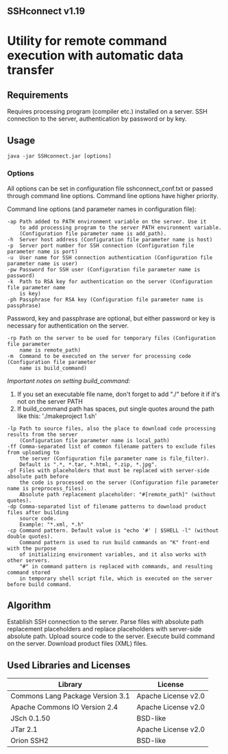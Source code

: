 ## SSHconnect v1.19
 
# Utility for remote command execution with automatic data transfer 
 
 
## Requirements
 
Requires processing program (compiler etc.) installed on a server.
SSH connection to the server, authentication by password or by key.
 
 
## Usage

``` 
java -jar SSHconnect.jar [options] 
```
   
### Options
 
 All options can be set in configuration file sshconnect_conf.txt or passed through command line options.
 Command line options have higher priority. 
 
 Command line options (and parameter names in configuration file):

```
-ap	Path added to PATH environment variable on the server. Use it 
    to add processing program to the server PATH environment variable. 
    (Configuration file parameter name is add_path).		
-h	Server host address (Configuration file parameter name is host)		
-p	Server port number for SSH connection (Configuration file parameter name is port)
-u	User name for SSH connection authentication (Configuration file parameter name is user)	
-pw	Password for SSH user (Configuration file parameter name is password)		
-k	Path to RSA key for authentication on the server (Configuration file parameter name 
	is key) 		
-ph	Passphrase for RSA key (Configuration file parameter name is passphrase)	
```

Password, key and passphrase are optional, but either password or key is necessary 
for authentication on the server.

``` 
-rp	Path on the server to be used for temporary files (Configuration file parameter 
    name is remote_path) 		
-m	Command to be executed on the server for processing code (Configuration file parameter 
    name is build_command)
```
	
_Important notes on setting build_command:_

1. If you set an executable file name, don't forget to add "./" before it if it's not 
    on the server PATH
2. If build_command path has spaces, put single quotes around the path like this: 
    './makeproject 1.sh'

``` 
-lp	Path to source files, also the place to download code processing results from the server 
    (Configuration file parameter name is local_path)	
-ff	Comma-separated list of common filename patters to exclude files from uploading to 
    the server (Configuration file parameter name is file_filter). 
    Default is ".*, *.tar, *.html, *.zip, *.jpg".
-pf	Files with placeholders that must be replaced with server-side absolute path before 
	the code is processed on the server (Configuration file parameter name is preprocess_files).
	Absolute path replacement placeholder: "#[remote_path]" (without quotes).
-dp	Comma-separated list of filename patterns to download product files after building 
	source code. 
	Example: "*.xml, *.h"
-cp	Command pattern. Default value is "echo '#' | $SHELL -l" (without double quotes). 
	Command pattern is used to run build commands on "K" front-end with the purpose 
	of initializing environment variables, and it also works with other servers. 
	"#" in command pattern is replaced with commands, and resulting command stored 
	in temporary shell script file, which is executed on the server before build command.
```    
   
## Algorithm
 
 Establish SSH connection to the server.
 Parse files with absolute path replacement placeholders and replace placeholders with server-side absolute path. 
 Upload source code to the server.
 Execute build command on the server.
 Download product files (XML) files. 
 
 
## Used Libraries and Licenses
 
| Library | License|
|---------|--------|
| Commons Lang Package Version 3.1 | Apache License v2.0 |
| Apache Commons IO Version 2.4	| Apache License v2.0 |
| JSch 0.1.50 | BSD-like |
| JTar 2.1 | Apache License v2.0 |
| Orion SSH2 | BSD-like |


 

